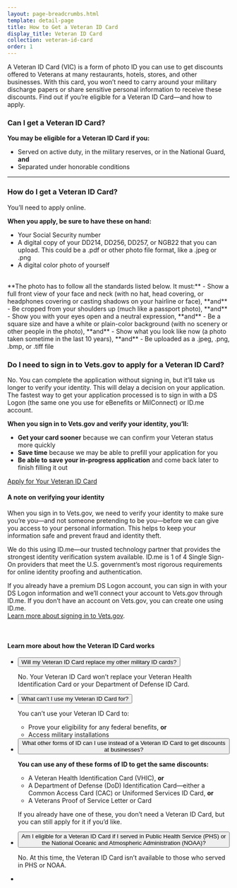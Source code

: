 ```yaml
---
layout: page-breadcrumbs.html
template: detail-page
title: How to Get a Veteran ID Card
display_title: Veteran ID Card
collection: veteran-id-card
order: 1
---
```


<div class="va-introtext">

A Veteran ID Card (VIC) is a form of photo ID you can use to get discounts offered to Veterans at many restaurants, hotels, stores, and other businesses. With this card, you won’t need to carry around your military discharge papers or share sensitive personal information to receive these discounts. Find out if you’re eligible for a Veteran ID Card—and how to apply.

</div>

<div class="feature" markdown=“1”>

### Can I get a Veteran ID Card?

**You may be eligible for a Veteran ID Card if you:**
- Served on active duty, in the military reserves, or in the National Guard, **and**
- Separated under honorable conditions


</div>

-----

### How do I get a Veteran ID Card?

You’ll need to apply online.

**When you apply, be sure to have these on hand:**
- Your Social Security number
- A digital copy of your DD214, DD256, DD257, or NGB22 that you can upload. This could be a .pdf or other photo file format, like a .jpeg or .png 
- A digital color photo of yourself<br>
<br>
**The photo has to follow all the standards listed below. It must:**
  - Show a full front view of your face and neck (with no hat, head covering, or headphones covering or casting shadows on your hairline or face), **and**
  - Be cropped from your shoulders up (much like a passport photo), **and**
  - Show you with your eyes open and a neutral expression, **and**
  - Be a square size and have a white or plain-color background (with no scenery or other people in the photo), **and**
  - Show what you look like now (a photo taken sometime in the last 10 years), **and** 
  - Be uploaded as a .jpeg, .png, .bmp, or .tiff file
  
  
### Do I need to sign in to Vets.gov to apply for a Veteran ID Card?

No. You can complete the application without signing in, but it’ll take us longer to verify your identity. This will delay a decision on your application. The fastest way to get your application processed is to sign in with a DS Logon (the same one you use for eBenefits or MilConnect) or ID.me account. 

**When you sign in to Vets.gov and verify your identity, you’ll:**
-	**Get your card sooner** because we can confirm your Veteran status more quickly
- **Save time** because we may be able to prefill your application for you
-	**Be able to save your in-progress application** and come back later to finish filling it out

<a class="usa-button-primary va-button-primary" href="/veteran-id-card/apply/">Apply for Your Veteran ID Card</a>

#### A note on verifying your identity	

When you sign in to Vets.gov, we need to verify your identity to make sure you’re you—and not someone pretending to be you—before we can give you access to your personal information. This helps to keep your information safe and prevent fraud and identity theft. 

We do this using ID.me—our trusted technology partner that provides the strongest identity verification system available. ID.me is 1 of 4 Single Sign-On providers that meet the U.S. government’s most rigorous requirements for online identity proofing and authentication.

If you already have a premium DS Logon account, you can sign in with your DS Logon information and we’ll connect your account to Vets.gov through ID.me. If you don’t have an account on Vets.gov, you can create one using ID.me.<br>
[Learn more about signing in to Vets.gov](/faq/).

<br>

#### Learn more about how the Veteran ID Card works

<div class="usa-accordion">
<ul class="usa-unstyled-list">
<li>
<button class="usa-button-unstyled usa-accordion-button" aria-controls="replace-other-cards">Will my Veteran ID Card replace my other military ID cards?</button>
<div id="replace-other-cards" class="usa-accordion-content">

No. Your Veteran ID Card won’t replace your Veteran Health Identification Card or your Department of Defense ID Card.

</div>
</li>
<li>
<button class="usa-button-unstyled usa-accordion-button" aria-controls="use-veteran-id-card">What can’t I use my Veteran ID Card for?</button>
<div id="use-veteran-id-card" class="usa-accordion-content">

You can’t use your Veteran ID Card to:
- Prove your eligibility for any federal benefits, **or**
- Access military installations

</div>
</li>
<li>
<button class="usa-button-unstyled usa-accordion-button" aria-controls="cards-used-instead">What other forms of ID can I use instead of a Veteran ID Card to get discounts at businesses?</button>
<div id="cards-used-instead" class="usa-accordion-content">

**You can use any of these forms of ID to get the same discounts:**
- A Veteran Health Identification Card (VHIC), **or**
- A Department of Defense (DoD) Identification Card—either a Common Access Card (CAC) or Uniformed Services ID Card, **or**
- A Veterans Proof of Service Letter or Card

If you already have one of these, you don’t need a Veteran ID Card, but you can still apply for it if you’d like.
</div>
</li>
</ul>
</div>

<div class="usa-accordion">
<ul class="usa-unstyled-list">
<li>
<button class="usa-button-unstyled usa-accordion-button" aria-controls="replace-other-cards">Am I eligible for a Veteran ID Card if I served in Public Health Service (PHS) or the National Oceanic and Atmospheric Administration (NOAA)?</button>
<div id="replace-other-cards" class="usa-accordion-content">

No. At this time, the Veteran ID Card isn’t available to those who served in PHS or NOAA.
</div>
</li>
<li>
<br>

<script src="https://standards.usa.gov/assets/js/vendor/uswds.min.js" type="text/javascript"></script>




